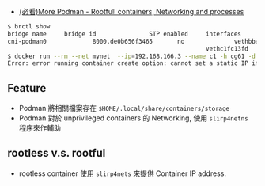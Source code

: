 
- [(必看)More Podman - Rootfull containers, Networking and processes](https://raesene.github.io/blog/2020/02/23/More-Podman/)

```bash
$ brctl show
bridge name     bridge id               STP enabled     interfaces
cni-podman0             8000.de0b656f3465       no              vethbba94ede
                                                        vethc1fc13fd
$ docker run --rm --net mynet  --ip=192.168.166.3 --name c1 -h cg61 -d alpine sleep 360
Error: error running container create option: cannot set a static IP if joining additional CNI networks: invalid argument
```


## Feature

- Podman 將相關檔案存在 `$HOME/.local/share/containers/storage`
- Podman 對於 unprivileged containers 的 Networking, 使用 `slirp4netns` 程序來作輔助


## rootless v.s. rootful

- rootless container 使用 `slirp4nets` 來提供 Container IP address.